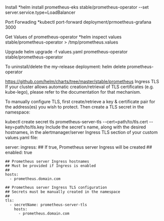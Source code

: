Install
*helm install  prometheus-eks stable/prometheus-operator --set server.service.type=LoadBalancer

Port Forwading
*kubectl port-forward deployment/prmoetheus-grafana 3000

Get Values of prometheus-operator 
*helm inspect values stable/prometheus-operator  > /tmp/prometheus.values

Upgrade
helm upgrade -f values.yaml prometheus-operator stable/prometheus-operator


To uninstall/delete the my-release deployment:
helm delete prometheus-operator




https://github.com/helm/charts/tree/master/stable/prometheus
Ingress TLS
If your cluster allows automatic creation/retrieval of TLS certificates (e.g. kube-lego), please refer to the documentation for that mechanism.

To manually configure TLS, first create/retrieve a key & certificate pair for the address(es) you wish to protect. Then create a TLS secret in the namespace:

kubectl create secret tls prometheus-server-tls --cert=path/to/tls.cert --key=path/to/tls.key
Include the secret's name, along with the desired hostnames, in the alertmanager/server Ingress TLS section of your custom values.yaml file:

server:
  ingress:
    ## If true, Prometheus server Ingress will be created
    ##
    enabled: true

    ## Prometheus server Ingress hostnames
    ## Must be provided if Ingress is enabled
    ##
    hosts:
      - prometheus.domain.com

    ## Prometheus server Ingress TLS configuration
    ## Secrets must be manually created in the namespace
    ##
    tls:
      - secretName: prometheus-server-tls
        hosts:
          - prometheus.domain.com
